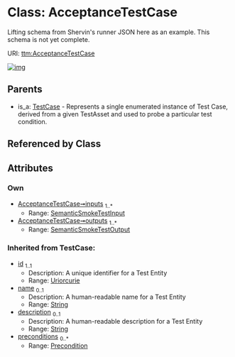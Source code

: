 
# Class: AcceptanceTestCase


Lifting schema from Shervin's runner JSON here as an example.  This schema is not yet complete.

URI: [ttm:AcceptanceTestCase](https://w3id.org/TranslatorSRI/TranslatorTestingModel/AcceptanceTestCase)


[![img](https://yuml.me/diagram/nofunky;dir:TB/class/[TestCase],[SemanticSmokeTestOutput],[SemanticSmokeTestInput],[Precondition],[SemanticSmokeTestOutput]<outputs%201..*-%20[AcceptanceTestCase&#124;id(i):uriorcurie;name(i):string%20%3F;description(i):string%20%3F],[SemanticSmokeTestInput]<inputs%201..*-%20[AcceptanceTestCase],[TestCase]^-[AcceptanceTestCase])](https://yuml.me/diagram/nofunky;dir:TB/class/[TestCase],[SemanticSmokeTestOutput],[SemanticSmokeTestInput],[Precondition],[SemanticSmokeTestOutput]<outputs%201..*-%20[AcceptanceTestCase&#124;id(i):uriorcurie;name(i):string%20%3F;description(i):string%20%3F],[SemanticSmokeTestInput]<inputs%201..*-%20[AcceptanceTestCase],[TestCase]^-[AcceptanceTestCase])

## Parents

 *  is_a: [TestCase](TestCase.md) - Represents a single enumerated instance of Test Case, derived from a  given TestAsset and used to probe a particular test condition.

## Referenced by Class


## Attributes


### Own

 * [AcceptanceTestCase➞inputs](AcceptanceTestCase_inputs.md)  <sub>1..\*</sub>
     * Range: [SemanticSmokeTestInput](SemanticSmokeTestInput.md)
 * [AcceptanceTestCase➞outputs](AcceptanceTestCase_outputs.md)  <sub>1..\*</sub>
     * Range: [SemanticSmokeTestOutput](SemanticSmokeTestOutput.md)

### Inherited from TestCase:

 * [id](id.md)  <sub>1..1</sub>
     * Description: A unique identifier for a Test Entity
     * Range: [Uriorcurie](types/Uriorcurie.md)
 * [name](name.md)  <sub>0..1</sub>
     * Description: A human-readable name for a Test Entity
     * Range: [String](types/String.md)
 * [description](description.md)  <sub>0..1</sub>
     * Description: A human-readable description for a Test Entity
     * Range: [String](types/String.md)
 * [preconditions](preconditions.md)  <sub>0..\*</sub>
     * Range: [Precondition](Precondition.md)
